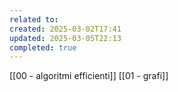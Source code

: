 ```yaml
---
related to: 
created: 2025-03-02T17:41
updated: 2025-03-05T22:13
completed: true
---
```

[[00 - algoritmi efficienti]]
[[01 - grafi]]
